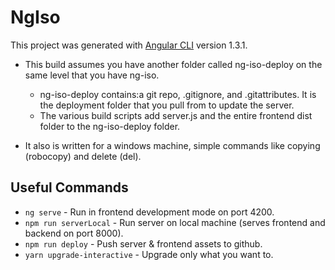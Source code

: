 # NgIso

This project was generated with [Angular CLI](https://github.com/angular/angular-cli) version 1.3.1.

- This build assumes you have another folder called ng-iso-deploy on the same level that you have ng-iso.
	- ng-iso-deploy contains:a git repo, .gitignore, and .gitattributes. It is the deployment folder that you pull from to update the server.
	- The various build scripts add server.js and the entire frontend dist folder to the ng-iso-deploy folder.

- It also is written for a windows machine, simple commands like copying (robocopy) and delete (del).

## Useful Commands
- `ng serve` - Run in frontend development mode on port 4200.
- `npm run serverLocal` - Run server on local machine (serves frontend and backend on port 8000).
- `npm run deploy` - Push server & frontend assets to github.
- `yarn upgrade-interactive` - Upgrade only what you want to.